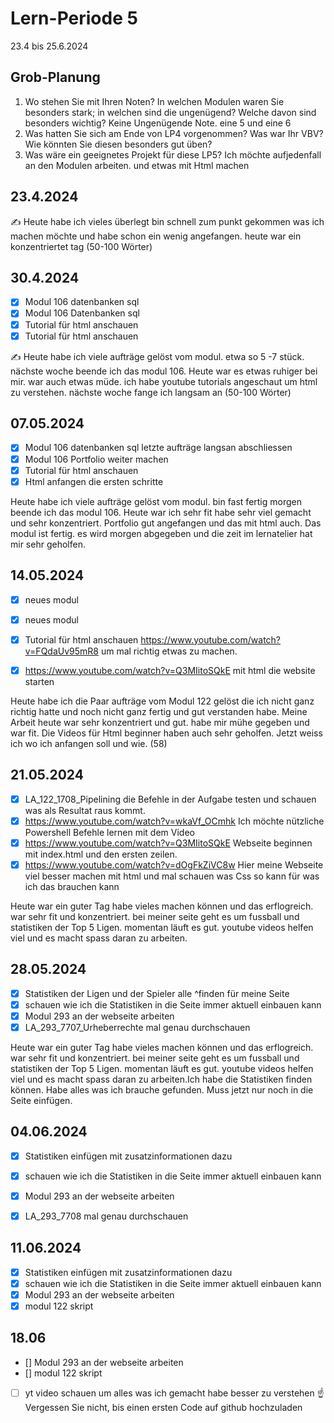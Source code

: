 # Lern-Periode 5

23.4 bis 25.6.2024

## Grob-Planung

1. Wo stehen Sie mit Ihren Noten? In welchen Modulen waren Sie besonders stark; in welchen sind die ungenügend? Welche davon sind besonders wichtig?
   Keine Ungenügende Note. eine 5 und eine 6
3. Was hatten Sie sich am Ende von LP4 vorgenommen? Was war Ihr VBV? Wie könnten Sie diesen besonders gut üben?
4. Was wäre ein geeignetes Projekt für diese LP5?
   Ich möchte aufjedenfall an den Modulen arbeiten. und etwas mit Html machen

## 23.4.2024

✍️ Heute habe ich vieles überlegt bin schnell zum punkt gekommen was ich machen möchte und habe schon ein wenig angefangen. heute war ein konzentriertet tag (50-100 Wörter)

## 30.4.2024

- [x] Modul 106 datenbanken sql
- [x] Modul 106 Datenbanken sql
- [x] Tutorial für html anschauen
- [x] Tutorial für html anschauen

✍️ Heute habe ich viele aufträge gelöst vom modul. etwa so 5 -7 stück. nächste woche beende ich das modul 106. Heute war es etwas ruhiger bei mir. war auch etwas müde. ich habe youtube tutorials angeschaut um html zu verstehen. nächste woche fange ich langsam an (50-100 Wörter)


## 07.05.2024

- [x] Modul 106 datenbanken sql  letzte aufträge langsan abschliessen
- [x] Modul 106 Portfolio weiter machen
- [x] Tutorial für html anschauen
- [x] Html anfangen die ersten schritte

Heute habe ich viele aufträge gelöst vom modul. bin fast fertig morgen beende ich das modul 106. Heute war ich sehr fit habe sehr viel gemacht und sehr konzentriert. Portfolio gut angefangen und das mit html auch. Das modul ist fertig. es wird morgen abgegeben und die zeit im lernatelier hat mir sehr geholfen.


## 14.05.2024

- [x] neues modul 
- [x] neues modul
- [x] Tutorial für html anschauen https://www.youtube.com/watch?v=FQdaUv95mR8 um mal richtig etwas zu machen.
- [x] https://www.youtube.com/watch?v=Q3MIitoSQkE mit html die website starten


Heute habe ich die Paar aufträge vom Modul 122 gelöst die ich nicht ganz richtig hatte und noch nicht ganz fertig und gut verstanden habe. Meine Arbeit heute war sehr konzentriert und gut. habe mir mühe gegeben und war fit. Die Videos für Html beginner haben auch sehr geholfen. Jetzt weiss ich wo ich anfangen soll und wie. (58)






## 21.05.2024

- [x] LA_122_1708_Pipelining die Befehle in der Aufgabe testen und schauen was als Resultat raus kommt.
- [x] https://www.youtube.com/watch?v=wkaVf_OCmhk Ich möchte nützliche Powershell Befehle lernen mit dem Video
- [x] https://www.youtube.com/watch?v=Q3MIitoSQkE Webseite beginnen mit index.html und den ersten zeilen.
- [x] https://www.youtube.com/watch?v=dOgFkZiVC8w Hier meine Webseite viel besser machen mit html und mal schauen was Css so kann für was ich das brauchen kann

Heute war ein guter Tag habe vieles machen können und das erflogreich. war sehr fit und konzentriert. bei meiner seite geht es um fussball und statistiken der Top 5 Ligen. momentan läuft es gut. youtube videos helfen viel und es macht spass daran zu arbeiten.




## 28.05.2024

- [x] Statistiken der Ligen und der Spieler alle ^finden für meine Seite
- [x] schauen wie ich die Statistiken in die Seite immer aktuell einbauen kann
- [x] Modul 293 an der webseite arbeiten 
- [x] LA_293_7707_Urheberrechte mal genau durchschauen

Heute war ein guter Tag habe vieles machen können und das erflogreich. war sehr fit und konzentriert. bei meiner seite geht es um fussball und statistiken der Top 5 Ligen. momentan läuft es gut. youtube videos helfen viel und es macht spass daran zu arbeiten.Ich habe die Statistiken finden können. Habe alles was ich brauche gefunden. Muss jetzt nur noch in die Seite einfügen.


## 04.06.2024

- [x] Statistiken einfügen mit zusatzinformationen dazu
- [x] schauen wie ich die Statistiken in die Seite immer aktuell einbauen kann
- [x] Modul 293 an der webseite arbeiten 
- [x] LA_293_7708 mal genau durchschauen



## 11.06.2024

- [x] Statistiken einfügen mit zusatzinformationen dazu
- [x] schauen wie ich die Statistiken in die Seite immer aktuell einbauen kann
- [x] Modul 293 an der webseite arbeiten
- [x] modul 122 skript

## 18.06
- [] Modul 293 an der webseite arbeiten
- [] modul 122 skript
- [ ] yt video schauen um alles was ich gemacht habe besser zu verstehen
☝️ Vergessen Sie nicht, bis einen ersten Code auf github hochzuladen



